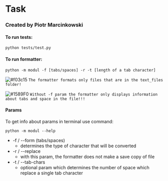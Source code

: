 # Task

### Created by Piotr Marcinkowski

#### To run tests:
```shell script
python tests/test.py
```

#### To run formatter:
```shell script
python -m modul -f [tabs/spaces] -r -t [length of a tab character]
```
![#f03c15](https://via.placeholder.com/15/f03c15/000000?text=+) `The formatter formats only files that are in the text_files folder!` 

![#1589F0](https://via.placeholder.com/15/1589F0/000000?text=+) `Without -f param the formatter only displays information about tabs and space in the file!!!`
#### Params 
To get info about params in terminal use command:
```shell script
python -m modul --help
```

*  -f / --form (tabs/spaces)
    * determines the type of character that will be converted
*  -r / --replace 
    * with this param, the formatter does not make a save copy of file
*  -t / --tab-chars 
    * optional param which determines the number of space which replace a single tab character

